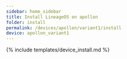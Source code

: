 ```yaml
---
sidebar: home_sidebar
title: Install LineageOS on apollon
folder: install
permalink: /devices/apollon/variant1/install
device: apollon_variant1
---
```

{% include templates/device_install.md %}
